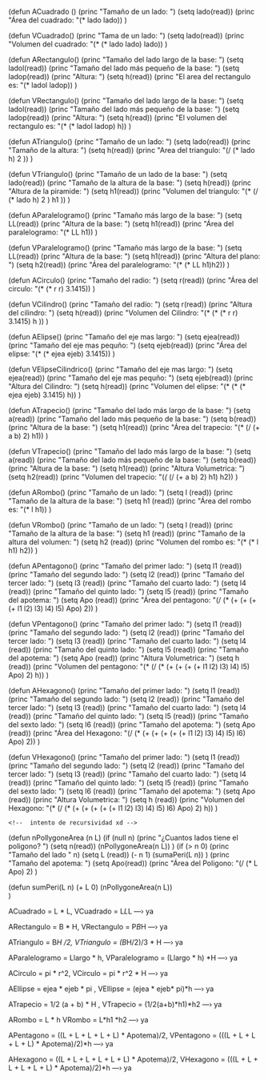 
(defun ACuadrado ()
    (princ "Tamaño de un lado: ")
    (setq lado(read))
    (princ "Área del cuadrado: "(* lado lado))
)

(defun VCuadrado()
    (princ "Tama de un lado: ")
    (setq lado(read))
    (princ "Volumen del cuadrado: "(* (* lado lado) lado))
)

(defun ARectangulo()
    (princ "Tamaño del lado largo de la base: ")
    (setq ladol(read))
    (princ "Tamaño del lado más pequeño de la base: ")
    (setq ladop(read))
    (princ "Altura: ")
    (setq h(read))
    (princ "El area del rectangulo es: "(* ladol ladop))
)

(defun VRectangulo()
    (princ "Tamaño del lado largo de la base: ")
    (setq ladol(read))
    (princ "Tamaño del lado más pequeño de la base: ")
    (setq ladop(read))
    (princ "Altura: ")
    (setq h(read))
    (princ "El volumen del rectangulo es: "(* (* ladol ladop) h))
)

(defun ATriangulo()
    (princ "Tamaño de un lado: ")
    (setq lado(read))
    (princ "Tamaño de la altura: ")
    (setq h(read))
    (princ "Area del triangulo: "(/ (* lado h) 2 ))
)

(defun VTriangulo()
    (princ "Tamaño de un lado de la base: ")
    (setq lado(read))
    (princ "Tamaño de la altura de la base: ")
    (setq h(read))
    (princ "Altura de la piramide: ")
    (setq h1(read))
    (princ "Volumen del triangulo: "(* (/ (* lado h) 2 ) h1 ))
)

(defun AParalelogramo()
    (princ "Tamaño más largo de la base: ")
    (setq LL(read))
    (princ "Altura de la base: ")
    (setq h1(read))
    (princ "Área del paralelogramo: "(* LL h1))
 )

 (defun VParalelogramo()
    (princ "Tamaño más largo de la base: ")
    (setq LL(read))
    (princ "Altura de la base: ")
    (setq h1(read))
    (princ "Altura del plano: ")
    (setq h2(read))
    (princ "Área del paralelogramo: "(* (* LL h1)h2))
 )

 (defun ACirculo()
    (princ "Tamaño del radio: ")
    (setq r(read))
    (princ "Área del circulo: "(* (* r r) 3.1415))
 )

(defun VCilindro()
    (princ "Tamaño del radio: ")
    (setq r(read))
    (princ "Altura del cilindro: ")
    (setq h(read))
    (princ "Volumen del Cilindro: "(* (* (* r r) 3.1415) h ))
 )

 (defun AElipse()
    (princ "Tamaño del eje mas largo: ")
    (setq ejea(read))
    (princ "Tamaño del eje mas pequño: ")
    (setq ejeb(read))
    (princ "Área del elipse: "(* (* ejea ejeb) 3.1415))
 )

 (defun VElipseCilindrico()
    (princ "Tamaño del eje mas largo: ")
    (setq ejea(read))
    (princ "Tamaño del eje mas pequño: ")
    (setq ejeb(read))
    (princ "Altura del Cilindro: ")
    (setq h(read))
    (princ "Volumen del elipse: "(* (* (* ejea ejeb) 3.1415) h))
 )

 (defun ATrapecio()
    (princ "Tamaño del lado más largo de la base: ")
    (setq a(read))
    (princ "Tamaño del lado más pequeño de la base: ")
    (setq b(read))
    (princ "Altura de la base: ")
    (setq h1(read))
    (princ "Área del trapecio: "(* (/ (+ a b) 2) h1))
 )

  (defun VTrapecio()
    (princ "Tamaño del lado más largo de la base: ")
    (setq a(read))
    (princ "Tamaño del lado más pequeño de la base: ")
    (setq b(read))
    (princ "Altura de la base: ")
    (setq h1(read))
    (princ "Altura Volumetrica: ")
    (setq h2(read))
    (princ "Volumen del trapecio: "(*(* (/ (+ a b) 2) h1) h2))
 )

  (defun ARombo()
    (princ "Tamaño de un lado: ")
    (setq l (read))
    (princ "Tamaño de la altura de la base: ")
    (setq h1 (read))
    (princ "Área del rombo es: "(* l h1))
)

  (defun VRombo()
    (princ "Tamaño de un lado: ")
    (setq l (read))
    (princ "Tamaño de la altura de la base: ")
    (setq h1 (read))
    (princ "Tamaño de la altura del volumen: ")
    (setq h2 (read))
    (princ "Volumen del rombo es: "(* (* l h1) h2))
)

  (defun APentagono()
    (princ "Tamaño del primer lado: ")
    (setq l1 (read))
    (princ "Tamaño del segundo lado: ")
    (setq l2 (read))
    (princ "Tamaño del tercer lado: ")
    (setq l3 (read))
    (princ "Tamaño del cuarto lado: ")
    (setq l4 (read))
    (princ "Tamaño del quinto lado: ")
    (setq l5 (read))
    (princ "Tamaño del apotema: ")
    (setq Apo (read))
    (princ "Área del pentagono: "(/ (* (+ (+ (+ (+ l1 l2) l3) l4) l5) Apo) 2))
)

  (defun VPentagono()
    (princ "Tamaño del primer lado: ")
    (setq l1 (read))
    (princ "Tamaño del segundo lado: ")
    (setq l2 (read))
    (princ "Tamaño del tercer lado: ")
    (setq l3 (read))
    (princ "Tamaño del cuarto lado: ")
    (setq l4 (read))
    (princ "Tamaño del quinto lado: ")
    (setq l5 (read))
    (princ "Tamaño del apotema: ")
    (setq Apo (read))
    (princ "Altura Volumetrica: ")
    (setq h (read))
    (princ "Volumen del pentagono: "(* (/ (* (+ (+ (+ (+ l1 l2) l3) l4) l5) Apo) 2) h))
)

  (defun AHexagono()
    (princ "Tamaño del primer lado: ")
    (setq l1 (read))
    (princ "Tamaño del segundo lado: ")
    (setq l2 (read))
    (princ "Tamaño del tercer lado: ")
    (setq l3 (read))
    (princ "Tamaño del cuarto lado: ")
    (setq l4 (read))
    (princ "Tamaño del quinto lado: ")
    (setq l5 (read))
    (princ "Tamaño del sexto lado: ")
    (setq l6 (read))
    (princ "Tamaño del apotema: ")
    (setq Apo (read))
    (princ "Área del Hexagono: "(/ (* (+ (+ (+ (+ (+ l1 l2) l3) l4) l5) l6) Apo) 2))
)

  (defun VHexagono()
    (princ "Tamaño del primer lado: ")
    (setq l1 (read))
    (princ "Tamaño del segundo lado: ")
    (setq l2 (read))
    (princ "Tamaño del tercer lado: ")
    (setq l3 (read))
    (princ "Tamaño del cuarto lado: ")
    (setq l4 (read))
    (princ "Tamaño del quinto lado: ")
    (setq l5 (read))
    (princ "Tamaño del sexto lado: ")
    (setq l6 (read))
    (princ "Tamaño del apotema: ")
    (setq Apo (read))
    (princ "Altura Volumetrica: ")
    (setq h (read))
    (princ "Volumen del Hexagono: "(* (/ (* (+ (+ (+ (+ (+ l1 l2) l3) l4) l5) l6) Apo) 2) h))
)


    <!--  intento de recursividad xd -->

  (defun nPollygoneArea (n L)
        (if (null n)
        (princ "¿Cuantos lados tiene el poligono? ")
        (setq n(read))
        (nPollygoneArea(n L))
        )
        (if (> n 0)
            (princ "Tamaño del lado " n)
            (setq L (read))
            (- n 1)
            (sumaPeri(L n))
        )
        (princ "Tamaño del apotema: ")
        (setq Apo(read))
        (princ "Área del Poligono: "(/ (* L Apo) 2)
)

  (defun sumPeri(L n)
        (+ L 0)
        (nPollygoneArea(n L))    
)











ACuadrado = L * L, VCuadrado = L*L*L —› ya

ARectangulo = B * H, VRectangulo = P*B*H —› ya

ATriangulo = B*H /2, VTriangulo = (B*H/2)/3 * H —› ya 

AParalelogramo = Llargo * h, VParalelogramo = (Llargo * h) *H —› ya

ACirculo = pi * r^2, VCirculo = pi * r^2 * H —› ya

AEllipse = ejea * ejeb * pi , VEllipse = (ejea * ejeb* pi)*h —› ya

ATrapecio = 1/2 (a + b) * H , VTrapecio = (1/2(a+b)*h1)*h2 —› ya

ARombo = L * h VRombo = L*h1 *h2 —› ya

APentagono = ((L + L + L + L + L) * Apotema)/2, VPentagono = (((L + L + L + L + L) * Apotema)/2)*h —› ya

AHexagono = ((L + L + L + L + L + L) * Apotema)/2, VHexagono = (((L + L + L + L + L + L) * Apotema)/2)*h —› ya